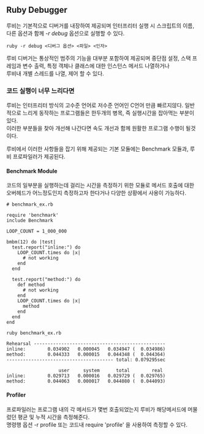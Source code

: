 ## Ruby Debugger
루비는 기본적으로 디버거를 내장하여 제공되며 인터프리터 실행 시 스크립트의 이름, 다른 옵션과 함께 *-r debug* 옵션으로 실행할 수 있다.  
```shell
ruby -r debug <디버그 옵션> <파일> <인자>
```

루비 디버거는 통상적인 범주의 기능을 대부분 포함하여 제공되며 중단점 설정, 스택 프레임과 변수 출력, 특정 객체나 클래스에 대한 인스턴스 메서드 나열하거나  
루비내 개별 스레드를 나열, 제어 할 수 있다.

### 코드 실행이 너무 느리다면
루비는 인터프리터 방식의 고수준 언어로 저수준 언어인 C언어 만큼 빠르지않다. 일반적으로 느리게 동작하는 프로그램들은 한두개의 병목, 즉 실행시간을 잡아먹는 부분이 있다.  
이러한 부분들을 찾아 개선해 나간다면 속도 개선과 함께 원활한 프로그램 수행이 될것이다.

루비에서 이러한 사항들을 잡기 위해 제공되는 기본 모듈에는 Benchmark 모듈과, 루비 프로파일러가 제공된다.  

#### Benchmark Module
코드의 일부분을 실행하는데 걸리는 시간을 측정하기 위한 모듈로 메서드 호출에 대한 오버헤드가 어느정도인지 측정하고자 한다거나 다양한 상황에서 사용이 가능하다.  

```ryby
# benchmark_ex.rb

require 'benchmark'
include Benchmark

LOOP_COUNT = 1_000_000

bmbm(12) do |test|
  test.report("inline:") do
    LOOP_COUNT.times do |x|
      # not working
    end
  end

  test.report("method:") do
    def method
      # not working
    end
    LOOP_COUNT.times do |x|
      method
    end
  end
end
```
```shell
ruby benchmark_ex.rb

Rehearsal ------------------------------------------------
inline:        0.034902   0.000045   0.034947 (  0.034986)
method:        0.044333   0.000015   0.044348 (  0.044364)
--------------------------------------- total: 0.079295sec

                   user     system      total        real
inline:        0.029713   0.000016   0.029729 (  0.029765)
method:        0.044063   0.000017   0.044080 (  0.044093)
```

#### Profiler
프로파일러는 프로그램 내의 각 메서드가 몇번 호출되었는지 루비가 해당메서드에 머물렀던 평균 및 누적 시간을 측정해준다.  
명령행 옵션 -r profile 또는 코드내 require 'profile' 을 사용하여 측정할 수 있다.